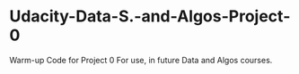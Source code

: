 # Udacity-Data-S.-and-Algos-Project-0
Warm-up Code for Project 0
For use, in future Data and Algos courses. 
